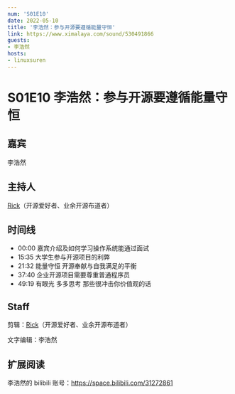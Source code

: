 ```yaml
---
num: 'S01E10'
date: 2022-05-10
title: '李浩然：参与开源要遵循能量守恒'
link: https://www.ximalaya.com/sound/530491866
guests:
- 李浩然
hosts:
- linuxsuren
---
```


# S01E10 李浩然：参与开源要遵循能量守恒

## 嘉宾
李浩然

## 主持人
[Rick](https://github.com/linuxsuren)（开源爱好者、业余开源布道者）

## 时间线
* 00:00 嘉宾介绍及如何学习操作系统能通过面试
* 15:35 大学生参与开源项目的利弊
* 21:32 能量守恒 开源奉献与自我满足的平衡
* 37:40 企业开源项目需要尊重普通程序员
* 49:19 有眼光 多多思考 那些很冲击你价值观的话

## Staff
剪辑：[Rick](https://github.com/linuxsuren)（开源爱好者、业余开源布道者）

文字编辑：李浩然

## 扩展阅读
李浩然的 bilibili 账号：https://space.bilibili.com/31272861

